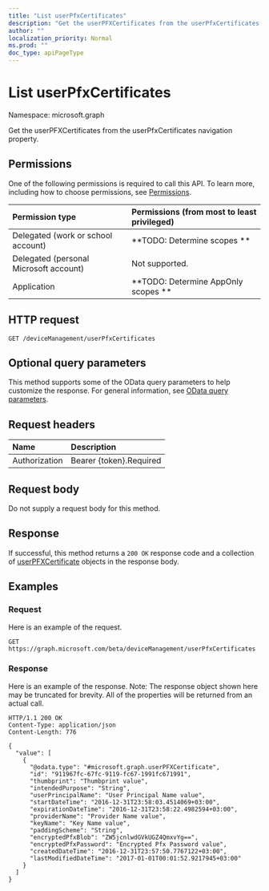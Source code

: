 ```yaml
---
title: "List userPfxCertificates"
description: "Get the userPFXCertificates from the userPfxCertificates navigation property."
author: ""
localization_priority: Normal
ms.prod: ""
doc_type: apiPageType
---
```


# List userPfxCertificates

Namespace: microsoft.graph

Get the userPFXCertificates from the userPfxCertificates navigation property.

## Permissions
One of the following permissions is required to call this API. To learn more, including how to choose permissions, see [Permissions](/concepts/permissions-reference.md).

|Permission type|Permissions (from most to least privileged)|
|:---|:---|
|Delegated (work or school account)|**TODO: Determine scopes **|
|Delegated (personal Microsoft account)|Not supported.|
|Application|**TODO: Determine AppOnly scopes **|

## HTTP request
<!-- {
  "blockType": "ignored"
}
-->
``` http
GET /deviceManagement/userPfxCertificates
```

## Optional query parameters
This method supports some of the OData query parameters to help customize the response. For general information, see [OData query parameters](/graph/query-parameters).

## Request headers
|Name|Description|
|:---|:---|
|Authorization|Bearer {token}.Required|

## Request body
Do not supply a request body for this method.

## Response
If successful, this method returns a `200 OK` response code and a collection of [userPFXCertificate](../resources/userpfxcertificate.md) objects in the response body.

## Examples

### Request
Here is an example of the request.
<!-- {
  "blockType": "request",
  "name": "get_userpfxcertificate"
}
-->
``` http
GET https://graph.microsoft.com/beta/deviceManagement/userPfxCertificates
```

### Response
Here is an example of the response. Note: The response object shown here may be truncated for brevity. All of the properties will be returned from an actual call.
<!-- {
  "blockType": "response",
  "truncated": true,
  "@odata.type": "collection(microsoft.graph.userpfxcertificate)"
}
-->
``` http
HTTP/1.1 200 OK
Content-Type: application/json
Content-Length: 776

{
  "value": [
    {
      "@odata.type": "#microsoft.graph.userPFXCertificate",
      "id": "911967fc-67fc-9119-fc67-1991fc671991",
      "thumbprint": "Thumbprint value",
      "intendedPurpose": "String",
      "userPrincipalName": "User Principal Name value",
      "startDateTime": "2016-12-31T23:58:03.4514069+03:00",
      "expirationDateTime": "2016-12-31T23:58:22.4982594+03:00",
      "providerName": "Provider Name value",
      "keyName": "Key Name value",
      "paddingScheme": "String",
      "encryptedPfxBlob": "ZW5jcnlwdGVkUGZ4QmxvYg==",
      "encryptedPfxPassword": "Encrypted Pfx Password value",
      "createdDateTime": "2016-12-31T23:57:50.7767122+03:00",
      "lastModifiedDateTime": "2017-01-01T00:01:52.9217945+03:00"
    }
  ]
}
```

